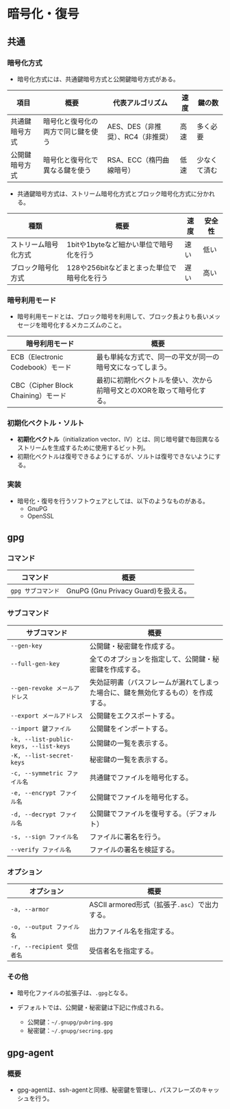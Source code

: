 # 暗号化・復号

## 共通

### 暗号化方式

- 暗号化方式には、共通鍵暗号方式と公開鍵暗号方式がある。

| 項目           | 概要                               | 代表アルゴリズム                  | 速度 | 鍵の数       |
| -------------- | ---------------------------------- | --------------------------------- | ---- | ------------ |
| 共通鍵暗号方式 | 暗号化と復号化の両方で同じ鍵を使う | AES、DES（非推奨）、RC4（非推奨） | 高速 | 多く必要     |
| 公開鍵暗号方式 | 暗号化と復号化で異なる鍵を使う     | RSA、ECC（楕円曲線暗号）          | 低速 | 少なくて済む |

- 共通鍵暗号方式は、ストリーム暗号化方式とブロック暗号化方式に分かれる。

| 種類                 | 概要                                        | 速度 | 安全性 |
| -------------------- | ------------------------------------------- | ---- | ------ |
| ストリーム暗号化方式 | 1bitや1byteなど細かい単位で暗号化を行う     | 速い | 低い   |
| ブロック暗号化方式   | 128や256bitなどまとまった単位で暗号化を行う | 遅い | 高い   |

### 暗号利用モード

- 暗号利用モードとは、ブロック暗号を利用して、ブロック長よりも長いメッセージを暗号化するメカニズムのこと。

| 暗号利用モード                     | 概要                                                         |
| ---------------------------------- | ------------------------------------------------------------ |
| ECB（Electronic Codebook）モード   | 最も単純な方式で、同一の平文が同一の暗号文になってしまう。   |
| CBC（Cipher Block Chaining）モード | 最初に初期化ベクトルを使い、次から前暗号文とのXORを取って暗号化する。 |

### 初期化ベクトル・ソルト

- **初期化ベクトル**（initialization vector、IV）とは、同じ暗号鍵で毎回異なるストリームを生成するために使用するビット列。
- 初期化ベクトルは復号できるようにするが、ソルトは復号できないようにする。

### 実装

- 暗号化・復号を行うソフトウェアとしては、以下のようなものがある。
  - GnuPG
  - OpenSSL

## gpg

### コマンド

|コマンド|概要|
|---|---|
|`gpg サブコマンド`|GnuPG (Gnu Privacy Guard)を扱える。|

### サブコマンド

|サブコマンド|概要|
|---|---|
|`--gen-key`|公開鍵・秘密鍵を作成する。|
|`--full-gen-key`|全てのオプションを指定して、公開鍵・秘密鍵を作成する。|
|`--gen-revoke メールアドレス`|失効証明書（パスフレームが漏れてしまった場合に、鍵を無効化するもの）を作成する。|
|`--export メールアドレス`|公開鍵をエクスポートする。|
|`--import 鍵ファイル`|公開鍵をインポートする。|
|`-k, --list-public-keys, --list-keys`|公開鍵の一覧を表示する。|
|`-K, --list-secret-keys`|秘密鍵の一覧を表示する。|
|`-c, --symmetric ファイル名`|共通鍵でファイルを暗号化する。|
|`-e, --encrypt ファイル名`|公開鍵でファイルを暗号化する。|
|`-d, --decrypt ファイル名`|公開鍵でファイルを復号する。（デフォルト）|
|`-s, --sign ファイル名`|ファイルに署名を行う。|
|`--verify ファイル名`|ファイルの署名を検証する。|

### オプション

| オプション                 | 概要                                          |
| -------------------------- | --------------------------------------------- |
| `-a, --armor`              | ASCII armored形式（拡張子`.asc`）で出力する。 |
| `-o, --output ファイル名`  | 出力ファイル名を指定する。                    |
| `-r, --recipient 受信者名` | 受信者名を指定する。                          |

### その他

- 暗号化ファイルの拡張子は、`.gpg`となる。
- デフォルトでは、公開鍵・秘密鍵は下記に作成される。

  - 公開鍵：`~/.gnupg/pubring.gpg`
  - 秘密鍵：`~/.gnupg/secring.gpg`

## gpg-agent

### 概要

- gpg-agentは、ssh-agentと同様、秘密鍵を管理し、パスフレーズのキャッシュを行う。
